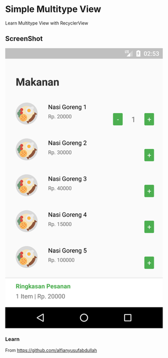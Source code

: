 # Simple Multitype View
Learn Multitype View with RecyclerView
## ScreenShot
![1](https://github.com/abdhilabs/SimpleMultitypeView/blob/master/ss.png)

### Learn
From
https://github.com/alfianyusufabdullah
